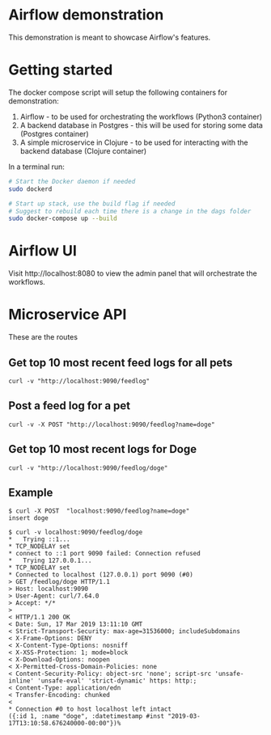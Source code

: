 # Airflow demonstration

This demonstration is meant to showcase Airflow's features.


# Getting started

The docker compose script will setup the following containers for demonstration:

1) Airflow - to be used for orchestrating the workflows (Python3 container)
2) A backend database in Postgres - this will be used for storing some data (Postgres container)
3) A simple microservice in Clojure - to be used for interacting with the backend database (Clojure container)

In a terminal run:

```bash
# Start the Docker daemon if needed
sudo dockerd

# Start up stack, use the build flag if needed
# Suggest to rebuild each time there is a change in the dags folder
sudo docker-compose up --build
```

# Airflow UI

Visit http://localhost:8080 to view the admin panel that will orchestrate the workflows.

# Microservice API

These are the routes

## Get top 10 most recent feed logs for all pets

```
curl -v "http://localhost:9090/feedlog"
```

## Post a feed log for a pet

```
curl -v -X POST "http://localhost:9090/feedlog?name=doge"
```

## Get top 10 most recent logs for Doge

```
curl -v "http://localhost:9090/feedlog/doge"
```

## Example

```
$ curl -X POST  "localhost:9090/feedlog?name=doge"
insert doge

$ curl -v localhost:9090/feedlog/doge             
*   Trying ::1...
* TCP_NODELAY set
* connect to ::1 port 9090 failed: Connection refused
*   Trying 127.0.0.1...
* TCP_NODELAY set
* Connected to localhost (127.0.0.1) port 9090 (#0)
> GET /feedlog/doge HTTP/1.1
> Host: localhost:9090
> User-Agent: curl/7.64.0
> Accept: */*
> 
< HTTP/1.1 200 OK
< Date: Sun, 17 Mar 2019 13:11:10 GMT
< Strict-Transport-Security: max-age=31536000; includeSubdomains
< X-Frame-Options: DENY
< X-Content-Type-Options: nosniff
< X-XSS-Protection: 1; mode=block
< X-Download-Options: noopen
< X-Permitted-Cross-Domain-Policies: none
< Content-Security-Policy: object-src 'none'; script-src 'unsafe-inline' 'unsafe-eval' 'strict-dynamic' https: http:;
< Content-Type: application/edn
< Transfer-Encoding: chunked
< 
* Connection #0 to host localhost left intact
({:id 1, :name "doge", :datetimestamp #inst "2019-03-17T13:10:58.676240000-00:00"})% 
```
